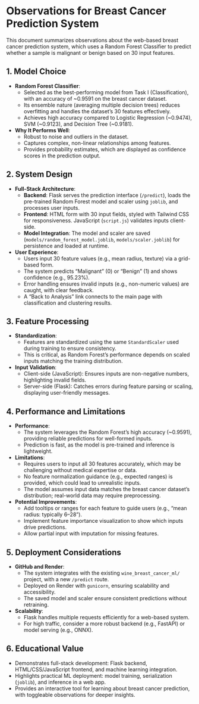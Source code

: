 # Observations for Breast Cancer Prediction System

This document summarizes observations about the web-based breast cancer prediction system, which uses a Random Forest Classifier to predict whether a sample is malignant or benign based on 30 input features.

## 1. Model Choice
- **Random Forest Classifier**:
  - Selected as the best-performing model from Task I (Classification), with an accuracy of ~0.9591 on the breast cancer dataset.
  - Its ensemble nature (averaging multiple decision trees) reduces overfitting and handles the dataset’s 30 features effectively.
  - Achieves high accuracy compared to Logistic Regression (~0.9474), SVM (~0.9123), and Decision Tree (~0.9181).
- **Why It Performs Well**:
  - Robust to noise and outliers in the dataset.
  - Captures complex, non-linear relationships among features.
  - Provides probability estimates, which are displayed as confidence scores in the prediction output.

## 2. System Design
- **Full-Stack Architecture**:
  - **Backend**: Flask serves the prediction interface (`/predict`), loads the pre-trained Random Forest model and scaler using `joblib`, and processes user inputs.
  - **Frontend**: HTML form with 30 input fields, styled with Tailwind CSS for responsiveness. JavaScript (`script.js`) validates inputs client-side.
  - **Model Integration**: The model and scaler are saved (`models/random_forest_model.joblib`, `models/scaler.joblib`) for persistence and loaded at runtime.
- **User Experience**:
  - Users input 30 feature values (e.g., mean radius, texture) via a grid-based form.
  - The system predicts “Malignant” (0) or “Benign” (1) and shows confidence (e.g., 95.23%).
  - Error handling ensures invalid inputs (e.g., non-numeric values) are caught, with clear feedback.
  - A “Back to Analysis” link connects to the main page with classification and clustering results.

## 3. Feature Processing
- **Standardization**:
  - Features are standardized using the same `StandardScaler` used during training to ensure consistency.
  - This is critical, as Random Forest’s performance depends on scaled inputs matching the training distribution.
- **Input Validation**:
  - Client-side (JavaScript): Ensures inputs are non-negative numbers, highlighting invalid fields.
  - Server-side (Flask): Catches errors during feature parsing or scaling, displaying user-friendly messages.

## 4. Performance and Limitations
- **Performance**:
  - The system leverages the Random Forest’s high accuracy (~0.9591), providing reliable predictions for well-formed inputs.
  - Prediction is fast, as the model is pre-trained and inference is lightweight.
- **Limitations**:
  - Requires users to input all 30 features accurately, which may be challenging without medical expertise or data.
  - No feature normalization guidance (e.g., expected ranges) is provided, which could lead to unrealistic inputs.
  - The model assumes input data matches the breast cancer dataset’s distribution; real-world data may require preprocessing.
- **Potential Improvements**:
  - Add tooltips or ranges for each feature to guide users (e.g., “mean radius: typically 6–28”).
  - Implement feature importance visualization to show which inputs drive predictions.
  - Allow partial input with imputation for missing features.

## 5. Deployment Considerations
- **GitHub and Render**:
  - The system integrates with the existing `wine_breast_cancer_ml/` project, with a new `/predict` route.
  - Deployed on Render with `gunicorn`, ensuring scalability and accessibility.
  - The saved model and scaler ensure consistent predictions without retraining.
- **Scalability**:
  - Flask handles multiple requests efficiently for a web-based system.
  - For high traffic, consider a more robust backend (e.g., FastAPI) or model serving (e.g., ONNX).

## 6. Educational Value
- Demonstrates full-stack development: Flask backend, HTML/CSS/JavaScript frontend, and machine learning integration.
- Highlights practical ML deployment: model training, serialization (`joblib`), and inference in a web app.
- Provides an interactive tool for learning about breast cancer prediction, with toggleable observations for deeper insights.